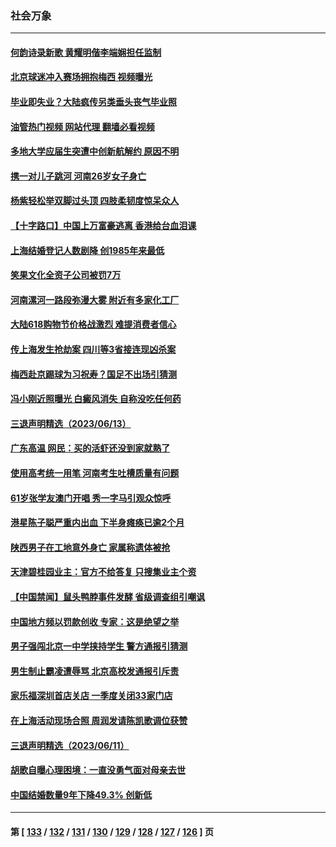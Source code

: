 ### 社会万象
---
#### [何韵诗录新歌 黄耀明偕李端娴担任监制](../../pages/ncid282/n14016977.md?06160845) 
#### [北京球迷冲入赛场拥抱梅西 视频曝光](../../pages/ncid282/n14016933.md?06160845) 
#### [毕业即失业？大陆疯传另类垂头丧气毕业照](../../pages/ncid282/n14016870.md?06160845) 
#### [油管热门视频 网站代理 翻墙必看视频](http://138.2.39.72:81/youtube.html?epic-marker?06160845)
#### [多地大学应届生突遭中创新航解约 原因不明](../../pages/ncid282/n14016440.md?06160845) 
#### [携一对儿子跳河 河南26岁女子身亡](../../pages/ncid282/n14016393.md?06160845) 
#### [杨紫轻松举双脚过头顶 四肢柔韧度惊呆众人](../../pages/ncid282/n14016257.md?06160845) 
#### [【十字路口】中国上万富豪逃离 香港给台血泪课](../../pages/ncid282/n14016018.md?06160845) 
#### [上海结婚登记人数剧降 创1985年来最低](../../pages/ncid282/n14015997.md?06160845) 
#### [笑果文化全资子公司被罚7万](../../pages/ncid282/n14015874.md?06160845) 
#### [河南漯河一路段弥漫大雾 附近有多家化工厂](../../pages/ncid282/n14015894.md?06160845) 
#### [大陆618购物节价格战激烈 难提消费者信心](../../pages/ncid282/n14015758.md?06160845) 
#### [传上海发生抢劫案 四川等3省接连现凶杀案](../../pages/ncid282/n14015799.md?06160845) 
#### [梅西赴京踢球为习祝寿？国足不出场引猜测](../../pages/ncid282/n14015755.md?06160845) 
#### [冯小刚近照曝光 白癜风消失 自称没吃任何药](../../pages/ncid282/n14015589.md?06160845) 
#### [三退声明精选（2023/06/13）](../../pages/ncid282/n14015588.md?06160845) 
#### [广东高温 网民：买的活虾还没到家就熟了](../../pages/ncid282/n14015239.md?06160845) 
#### [使用高考统一用笔 河南考生吐槽质量有问题](../../pages/ncid282/n14015186.md?06160845) 
#### [61岁张学友澳门开唱 秀一字马引观众惊呼](../../pages/ncid282/n14014801.md?06160845) 
#### [港星陈子聪严重内出血 下半身瘫痪已逾2个月](../../pages/ncid282/n14014848.md?06160845) 
#### [陕西男子在工地意外身亡 家属称遗体被抢](../../pages/ncid282/n14014599.md?06160845) 
#### [天津碧桂园业主：官方不给答复 只搜集业主个资](../../pages/ncid282/n14014428.md?06160845) 
#### [【中国禁闻】鼠头鸭脖事件发酵 省级调查组引嘲讽](../../pages/ncid282/n14014531.md?06160845) 
#### [中国地方频以罚款创收 专家：这是绝望之举](../../pages/ncid282/n14014485.md?06160845) 
#### [男子强闯北京一中学挟持学生 警方通报引猜测](../../pages/ncid282/n14014486.md?06160845) 
#### [男生制止霸凌遭辱骂 北京高校发通报引斥责](../../pages/ncid282/n14014348.md?06160845) 
#### [家乐福深圳首店关店 一季度关闭33家门店](../../pages/ncid282/n14014389.md?06160845) 
#### [在上海活动现场合照 周润发请陈凯歌调位获赞](../../pages/ncid282/n14014245.md?06160845) 
#### [三退声明精选（2023/06/11）](../../pages/ncid282/n14014351.md?06160845) 
#### [胡歌自曝心理困境：一直没勇气面对母亲去世](../../pages/ncid282/n14014218.md?06160845) 
#### [中国结婚数量9年下降49.3% 创新低](../../pages/ncid282/n14014231.md?06160845) 

---
#### 第 [ [133](./133.md?06160845) / [132](./132.md?06160845) / [131](./131.md?06160845) / [130](./130.md?06160845) / [129](./129.md?06160845) / [128](./128.md?06160845) / [127](./127.md?06160845) / [126](./126.md?06160845) ] 页
